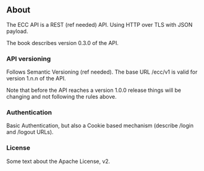 ## About

The ECC API is a REST (ref needed) API. Using HTTP over TLS with JSON payload.

The book describes version 0.3.0 of the API. 

### API versioning

Follows Semantic Versioning (ref needed). The base URL /ecc/v1 is valid for version 1.n.n of the API. 

Note that before the API reaches a version 1.0.0 release things will be changing and not following the rules above.

### Authentication

Basic Authentication, but also a Cookie based mechanism (describe /login and /logout URLs).

### License

Some text about the Apache License, v2. 

